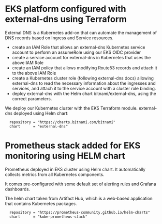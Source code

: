 # EKS platform configured with external-dns using Terraform

External DNS is a Kubernetes add-on that can automate the management of DNS records based on Ingress and Service resources.

- create an IAM Role that allows an external-dns Kubernetes service account to perform an assumeRole using our EKS OIDC provider
- create a service account for external-dns in Kubernetes that uses the above IAM Role
- create an IAM policy that allows modifying Route53 records and attach it to the above IAM Role
- create a Kubernetes cluster role (following external-dns docs) allowing external-dns to read the necessary information about the ingresses and services, and attach it to the service account with a cluster role binding.
- deploy external-dns with the Helm chart bitnami/external-dns, using the correct parameters.

We deploy our Kubernetes cluster with the EKS Terraform module.
external-dns deployed using Helm chart:
```
  repository = "https://charts.bitnami.com/bitnami"
  chart      = "external-dns"
```

# Prometheus stack added for EKS monitoring using HELM chart

Prometheus deployed in EKS cluster using Helm chart.
It automatically collects metrics from all Kubernetes components.

It comes pre-configured with some default set of alerting rules and Grafana dashboards.

The helm chart taken from Artifact Hub, which is a web-based application that contains Kubernetes packages. 
```
  repository = "https://prometheus-community.github.io/helm-charts"
  chart      = "kube-prometheus-stack"
```

